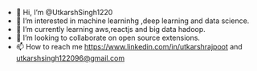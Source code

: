 - 👋 Hi, I’m @UtkarshSingh1220
- 👀 I’m interested in machine learninhg ,deep learning and data science.
- 🌱 I’m currently learning aws,reactjs and big data hadoop.
- 💞️ I’m looking to collaborate on open source extensions.
- 📫 How to reach me https://www.linkedin.com/in/utkarshrajpoot and utkarshsingh122096@gmail.com  

<!---
UtkarshSingh1220/UtkarshSingh1220 is a ✨ special ✨ repository because its `README.md` (this file) appears on your GitHub profile.
You can click the Preview link to take a look at your changes.
--->
